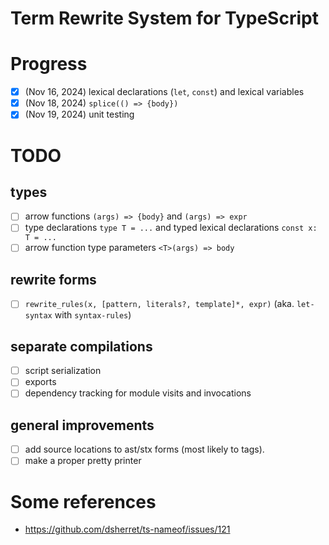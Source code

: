 # Term Rewrite System for TypeScript

# Progress

- [x] (Nov 16, 2024) lexical declarations (`let`, `const`) and lexical variables
- [x] (Nov 18, 2024) `splice(() => {body})`
- [x] (Nov 19, 2024) unit testing

# TODO

## types

- [ ] arrow functions `(args) => {body}` and `(args) => expr`
- [ ] type declarations `type T = ...` and typed lexical declarations `const x: T = ...`
- [ ] arrow function type parameters `<T>(args) => body`

## rewrite forms

- [ ] `rewrite_rules(x, [pattern, literals?, template]*, expr)` (aka. `let-syntax` with `syntax-rules`)

## separate compilations

- [ ] script serialization
- [ ] exports
- [ ] dependency tracking for module visits and invocations

## general improvements

- [ ] add source locations to ast/stx forms (most likely to tags).
- [ ] make a proper pretty printer

# Some references

- https://github.com/dsherret/ts-nameof/issues/121
